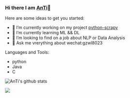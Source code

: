 ### Hi there I am [AnTi](https://blog.csdn.net/weixin_35770067)👋


Here are some ideas to get you started:

* 🔭 I’m currently working on my project [python-scrapy](https://github.com/AnTi-anti/python-scrapy)
* 🌱 I’m currently learning ML && DL
* 👯 I’m looking to find on a job about NLP or Data Analysis
* 💬 Ask me vrerything about wechat:gzwl8023

Languages and Tools:
* python
* Java
* C

![AnTi's github stats](https://github-readme-stats.vercel.app/api?username=AnTi-anti&show_icons=true&title_color=fff&icon_color=79ff97&text_color=9f9f9f&bg_color=151515)

![](https://komarev.com/ghpvc/?username=AnTi-anti&color=dc143c)


